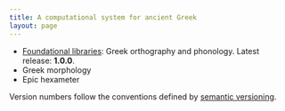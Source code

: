 ```yaml
---
title: A computational system for ancient Greek
layout: page
---
```



- [Foundational libraries](basics): Greek orthography and phonology.  Latest release: **1.0.0**.
- Greek morphology
- Epic hexameter



Version numbers follow the conventions defined by [semantic versioning](http://semver.org/).
